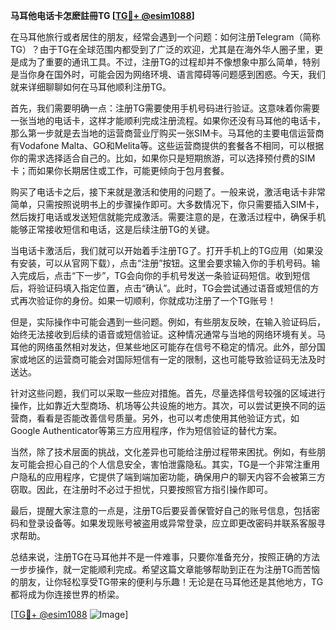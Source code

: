 **马耳他电话卡怎麽註冊TG [[TG💪+ @esim1088](https://t.me/s/esim1088)]**

在马耳他旅行或者居住的朋友，经常会遇到一个问题：如何注册Telegram（简称TG）？由于TG在全球范围内都受到了广泛的欢迎，尤其是在海外华人圈子里，更是成为了重要的通讯工具。不过，注册TG的过程却并不像想象中那么简单，特别是当你身在国外时，可能会因为网络环境、语言障碍等问题感到困惑。今天，我们就来详细聊聊如何在马耳他顺利注册TG。

首先，我们需要明确一点：注册TG需要使用手机号码进行验证。这意味着你需要一张当地的电话卡，这样才能顺利完成注册流程。如果你还没有马耳他的电话卡，那么第一步就是去当地的运营商营业厅购买一张SIM卡。马耳他的主要电信运营商有Vodafone Malta、GO和Melita等。这些运营商提供的套餐各不相同，可以根据你的需求选择适合自己的。比如，如果你只是短期旅游，可以选择预付费的SIM卡；而如果你长期居住或工作，可能更倾向于包月套餐。

购买了电话卡之后，接下来就是激活和使用的问题了。一般来说，激活电话卡非常简单，只需按照说明书上的步骤操作即可。大多数情况下，你只需要插入SIM卡，然后拨打电话或发送短信就能完成激活。需要注意的是，在激活过程中，确保手机能够正常接收短信和电话，这是后续注册TG的关键。

当电话卡激活后，我们就可以开始着手注册TG了。打开手机上的TG应用（如果没有安装，可以从官网下载），点击“注册”按钮。这里会要求输入你的手机号码。输入完成后，点击“下一步”，TG会向你的手机号发送一条验证码短信。收到短信后，将验证码填入指定位置，点击“确认”。此时，TG会尝试通过语音或短信的方式再次验证你的身份。如果一切顺利，你就成功注册了一个TG账号！

但是，实际操作中可能会遇到一些问题。例如，有些朋友反映，在输入验证码后，始终无法接收到后续的语音或短信验证。这种情况通常与当地的网络环境有关。马耳他的网络虽然相对发达，但某些地区可能存在信号不稳定的情况。此外，部分国家或地区的运营商可能会对国际短信有一定的限制，这也可能导致验证码无法及时送达。

针对这些问题，我们可以采取一些应对措施。首先，尽量选择信号较强的区域进行操作，比如靠近大型商场、机场等公共设施的地方。其次，可以尝试更换不同的运营商，看看是否能改善信号质量。另外，也可以考虑使用其他验证方式，如Google Authenticator等第三方应用程序，作为短信验证的替代方案。

当然，除了技术层面的挑战，文化差异也可能给注册过程带来困扰。例如，有些朋友可能会担心自己的个人信息安全，害怕泄露隐私。其实，TG是一个非常注重用户隐私的应用程序，它提供了端到端加密功能，确保用户的聊天内容不会被第三方窃取。因此，在注册时不必过于担忧，只要按照官方指引操作即可。

最后，提醒大家注意的一点是，注册TG后要妥善保管好自己的账号信息，包括密码和登录设备等。如果发现账号被盗用或异常登录，应立即更改密码并联系客服寻求帮助。

总结来说，注册TG在马耳他并不是一件难事，只要你准备充分，按照正确的方法一步步操作，就一定能顺利完成。希望这篇文章能够帮助到正在为注册TG而苦恼的朋友，让你轻松享受TG带来的便利与乐趣！无论是在马耳他还是其他地方，TG都将成为你连接世界的桥梁。

[[TG💪+ @esim1088](https://t.me/s/esim1088) ![Image](https://i.postimg.cc/4NQfJmqS/Snipaste-2025-05-13-00-14-12.png)]